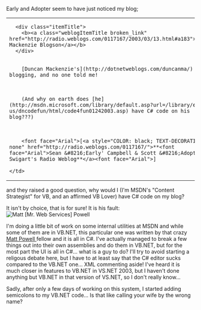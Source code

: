 Early and Adopter seem to have just noticed my blog;

<table cellpadding="1" width="100%">
  <tr>
    <td valign="top">


      <div class="itemTitle">
        <b><a class="weblogItemTitle broken_link" href="http://radio.weblogs.com/0117167/2003/03/13.html#a183">Duncan Mackenzie Blogson</a></b>
      </div>


        [Duncan Mackenzie's](http://dotnetweblogs.com/duncanma/) blogging, and no one told me!



        (And why on earth does [he](http://msdn.microsoft.com/library/default.asp?url=/library/en-us/dncodefun/html/code4fun01242003.asp) have C# code on his blog???)



        <font face="Arial">[<a style="COLOR: black; TEXT-DECORATION: none" href="http://radio.weblogs.com/0117167/">**<font face="Arial">Sean &#8216;Early' Campbell & Scott &#8216;Adopter' Swigart's Radio Weblog**</a><font face="Arial">]

    </td>
  </tr>
</table>

and they raised a good question, why would I (I'm MSDN's "Content Strategist" for VB, and an affirmed VB Lover) have C# code on my blog?

It isn't by choice, that is for sure! It is his fault: <img alt="Matt [Mr. Web Services] Powell" hspace="0" src="http://msdn.microsoft.com/columns/graphics/service.gif" align="baseline" border="0" />

I'm doing a little bit of work on some internal utilities at MSDN and while some of them are in VB.NET, this particular one was written by that crazy [Matt Powell ](http://msdn.microsoft.com/columns/service.asp)fellow and it is all in C#. I've actually managed to break a few things out into their own assemblies and do them in VB.NET, but for the most part the UI is all in C#... what is a guy to do? I'll try to avoid starting a religous debate here, but I have to at least say that the C# editor sucks compared to the VB.NET one... XML commenting aside! I've heard it is much closer in features to VB.NET in VS.NET 2003, but I haven't done anything but VB.NET in that version of VS.NET, so I don't really know...

Sadly, after only a few days of working on this system, I started adding semicolons to my VB.NET code... Is that like calling your wife by the wrong name?